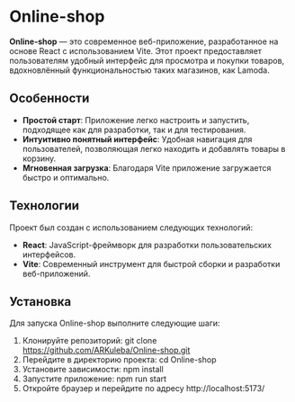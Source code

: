# Online-shop

**Online-shop** — это современное веб-приложение, разработанное на основе React с использованием Vite. Этот проект предоставляет пользователям удобный интерфейс для просмотра и покупки товаров, вдохновлённый функциональностью таких магазинов, как Lamoda.

## Особенности

- **Простой старт**: Приложение легко настроить и запустить, подходящее как для разработки, так и для тестирования.
- **Интуитивно понятный интерфейс**: Удобная навигация для пользователей, позволяющая легко находить и добавлять товары в корзину.
- **Мгновенная загрузка**: Благодаря Vite приложение загружается быстро и оптимально.

## Технологии

Проект был создан с использованием следующих технологий:

- **React**: JavaScript-фреймворк для разработки пользовательских интерфейсов.
- **Vite**: Современный инструмент для быстрой сборки и разработки веб-приложений.

## Установка

Для запуска Online-shop выполните следующие шаги:

1. Клонируйте репозиторий:
   git clone https://github.com/ARKuleba/Online-shop.git
2. Перейдите в директорию проекта:
   cd Online-shop
3. Установите зависимости:
   npm install
4. Запустите приложение:
   npm run start
5. Откройте браузер и перейдите по адресу http://localhost:5173/

   
   
